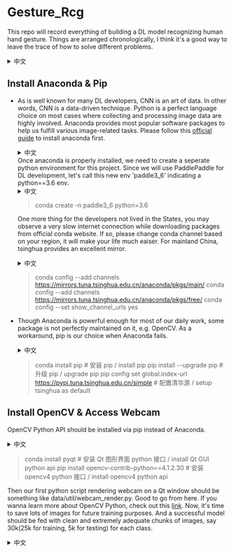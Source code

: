 # Gesture_Rcg
This repo will record everything of building a DL model recognizing human hand gesture. Things are arranged chronologically, I think it's a good way to leave the trace of how to solve different problems.
<details>
<summary>中文</summary>
我会在这里记录自己开发手势识别深度学习算法的所有步骤，基本上按时间顺序记录。希望可以为未来翻看时候留下发现问题解决问题的思路流程。
</details>
<!-- <script type="text/javascript">
    var all_lang = ["eng", "cn"];
    var hideElementsByClass = function(item, index){
    	var selected_lang_elem = document.getElementsByClassName(item);
        for (var i=0, len=selected_lang_elem.length|0; i<len; i=i+1|0) {
            selected_lang_elem[i].hidden=true;
        }
    };
    var updateLang = function(t){
        // 隐藏其余class
        var to_be_hide = [];
        for( var i = 0; i < all_lang.length; i++){ 
   			if ( all_lang[i] != t.value) {
     			to_be_hide.push(all_lang[i]); 
   			}
		}
        to_be_hide.forEach(hideElementsByClass);
        // 显示选中class
        var selected_lang_elem = document.getElementsByClassName(t.value);
        for (var i=0, len=selected_lang_elem.length|0; i<len; i=i+1|0) {
            selected_lang_elem[i].hidden=false;
        }
    };
</script>
<form>
 <select onchange="updateLang(this)" id="sel_lang">
 <option value='eng' selected>English</option>
 <option value='cn'>中文</option>
 </select>
</form>  -->

## Install Anaconda & Pip
+ As is well known for many DL developers, CNN is an art of data. In other words, CNN is a data-driven technique. Python is a perfect language choice on most cases where collecting and processing image data are highly involved. Anaconda provides most popular software packages to help us fulfill various image-related tasks. Please follow this [official guide](https://docs.anaconda.com/anaconda/install/linux/) to install anaconda first.
  <details>
  <summary>中文</summary>
  众所周知深度学习是一门数据驱动的技术，我们在这个项目里选择使用 Python 进行大多数的图像处理工作。Anaconda 作为一个管理 Python 环境的工具，在未来的很多任务中，我们会很依赖它提供的帮助。请先依照官方指南 https://docs.anaconda.com/anaconda/install/linux/ 完成 Anaconda 安装工作。
  </details>
  Once anaconda is properly installed, we need to create a seperate python environment for this project. Since we will use PaddlePaddle for DL development, let's call this new env 'paddle3_6' indicating a python==3.6 env.
  <details>
  <summary>中文</summary>
  当 Anaconda 安装完成后，我们需要为该项目创建一个虚拟环境，就叫它 paddle3_6 吧。
  </details>

  > conda create -n paddle3_6 python=3.6

  One more thing for the developers not lived in the States, you may observe a very slow internet connection while downloading packages from official conda website. If so, please change conda channel based on your region, it will make your life much eaiser. For mainland China, tsinghua provides an excellent mirror.  
  <details>
  <summary>中文</summary>
  对于居住在大陆的同学们，conda 的官方网站速度实在令人头大，可以考虑清华镜像源，但是清华源也会被关停，记得2019年就关过，现在能用就用，节约时间。
  </details>

  > conda config --add channels https://mirrors.tuna.tsinghua.edu.cn/anaconda/pkgs/main/
  > conda config --add channels https://mirrors.tuna.tsinghua.edu.cn/anaconda/pkgs/free/
  > conda config --set show_channel_urls yes

+ Though Anaconda is powerful enough for most of our daily work, some package is not perfectly maintained on it, e.g. OpenCV. As a workaround, pip is our choice when Anaconda fails.
  <details>
  <summary>中文</summary>
  虽然 Anaconda 提供了不错的 python 包管理安装环境，但是有些软件的版本目前维护的依旧不是很周全。比如我们亲爱的 OpenCV.所以需要 pip 工具作为 Anaconda 的辅助，来安装缺失的依赖。同样的我们也需要清华镜像保证稳定的下载速度。
  </details>

  > conda install pip # 安装 pip / install pip
  > pip install --upgrade pip # 升级 pip / upgrade pip
  > pip config set global.index-url https://pypi.tuna.tsinghua.edu.cn/simple # 配置清华源 / setup tsinghua as default
## Install OpenCV & Access Webcam
OpenCV Python API should be installed via pip instead of Anaconda.
<details>
<summary>中文</summary>
请使用 pip 安装 OpenCV 的 contrib 版本（contrib 功能比较全）。
</details>

> conda install pyqt # 安装 Qt 图形界面 python 接口 / install Qt GUI python api
> pip install opencv-contrib-python==4.1.2.30 # 安装 opencv4 python 接口 / install opencv4 python api

Then our first python script rendering webcam on a Qt window should be something like data/util/webcam_render.py. Good to go from here. If you wanna learn more about OpenCV Python, check out this [link](https://opencv-python-tutroals.readthedocs.io/en/latest/py_tutorials/py_tutorials.html). Now, it's time to save lots of images for future training purposes. And a successful model should be fed with clean and extremely adequate chunks of images, say 30k(25k for training, 5k for testing) for each class.
<details>
<summary>中文</summary>
OpenCV 的 Python 接口安装结束后需要测试一下，那就打开一个摄像头吧,示例代码可以参考 data/util/webcam_render.py。更多的 OpenCV Python 接口使用，请看https://opencv-python-tutroals.readthedocs.io/en/latest/py_tutorials/py_tutorials.html。下一步是获取足够多干净的图片作为模型训练用途(25k张/类)以及测试集(5k张/类)。
</details>
